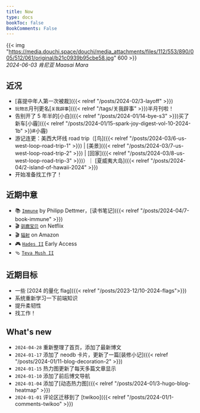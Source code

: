 ```yaml
---
title: Now
type: docs
bookToc: false
BookComments: False
---
```

{{< img "https://media.douchi.space/douchi/media_attachments/files/112/553/890/005/512/061/original/b21c0939b95cbe58.jpg" 600 >}} \
*2024-06-03 肯尼亚 Maasai Mara*

## 近况
- [喜提中年人第一次被裁]({{< relref "/posts/2024-02/3-layoff" >}})
- `玩物志`月刊更名[`关我辟事`]({{< relref "/tags/关我辟事" >}})半月刊啦！
- 告别开了 5 年半的[小白]({{< relref "/posts/2024-01/14-bye-s3" >}})买了新车[小霾]({{< relref "/posts/2024-01/15-spark-joy-digest-vol-10-2024-1b" >}}#小霾)
- 游记连更：美西大环线 road trip（[鸟]({{< relref "/posts/2024-03/6-us-west-loop-road-trip-1" >}}) | [美景]({{< relref "/posts/2024-03/7-us-west-loop-road-trip-2" >}}) | [回家]({{< relref "/posts/2024-03/8-us-west-loop-road-trip-3" >}})）｜ [夏威夷大岛]({{< relref "/posts/2024-04/2-island-of-hawaii-2024" >}})
- 开始准备找工作了！

## 近期中意
- 📚 [`Immune`](https://amzn.to/49IxrhQ) by Philipp Dettmer，[读书笔记]({{< relref "/posts/2024-04/7-book-immune" >}})
- 🎬 [`驯鹿宝贝`](https://neodb.social/tv/season/5qoyXYF9VuqB5BkN1k0YAW) on Netflix
- 🎬 [`辐射`](https://neodb.social/tv/season/5FyXt7D9AV5ieWNoDj7OPV) on Amazon
- 🎮 [`Hades II`](https://neodb.social/game/5Nl53nBUBbAiUPdR7EFW0h) Early Access
- 🩴 [`Teva Mush II`](https://amzn.to/4e9RU1Z)

## 近期目标
- 一些 [2024 的量化 flag]({{< relref "/posts/2023-12/10-2024-flags">}})
- 系统重新学习一下前端知识
- 提升柔韧性
- 找工作！

## What's new
- `2024-04-28` 重新整理了首页，添加了最新博文
- `2024-01-17` 添加了 neodb 卡片，更新了一篇[装修小记]({{< relref "/posts/2024-01/11-blog-decoration-2" >}})
- `2024-01-15` 热力图更新了每天多篇文章显示
- `2024-01-10` 添加了前后博文导航 
- `2024-01-04` 添加了[动态热力图]({{< relref "/posts/2024-01/3-hugo-blog-heatmap" >}}) 
- `2024-01-01` 评论区迁移到了 [twikoo]({{< relref "/posts/2024-01/1-comments-twikoo" >}}) 